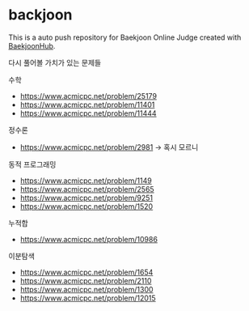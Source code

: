 # backjoon
This is a auto push repository for Baekjoon Online Judge created with [BaekjoonHub](https://github.com/BaekjoonHub/BaekjoonHub).

다시 풀어볼 가치가 있는 문제들

수학
- https://www.acmicpc.net/problem/25179
- https://www.acmicpc.net/problem/11401
- https://www.acmicpc.net/problem/11444

정수론
- https://www.acmicpc.net/problem/2981 -> 혹시 모르니

동적 프로그래밍
- https://www.acmicpc.net/problem/1149
- https://www.acmicpc.net/problem/2565
- https://www.acmicpc.net/problem/9251
- https://www.acmicpc.net/problem/1520

누적합
- https://www.acmicpc.net/problem/10986


이분탐색
- https://www.acmicpc.net/problem/1654
- https://www.acmicpc.net/problem/2110
- https://www.acmicpc.net/problem/1300
- https://www.acmicpc.net/problem/12015
